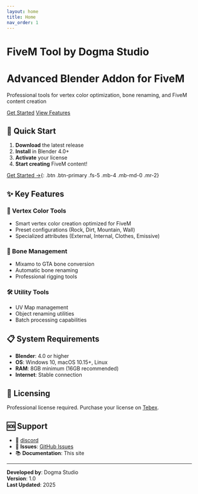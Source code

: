 ```yaml
---
layout: home
title: Home
nav_order: 1
---
```


# FiveM Tool by Dogma Studio

<div class="hero">
  <div class="hero-content">
    <h1>Advanced Blender Addon for FiveM</h1>
    <p>Professional tools for vertex color optimization, bone renaming, and FiveM content creation</p>
    <div class="hero-buttons">
      <a href="getting-started/installation" class="btn btn-primary">Get Started</a>
      <a href="features/overview" class="btn btn-secondary">View Features</a>
    </div>
  </div>
</div>

## 🚀 Quick Start

1. **Download** the latest release
2. **Install** in Blender 4.0+
3. **Activate** your license
4. **Start creating** FiveM content!

[Get Started →](getting-started/installation){: .btn .btn-primary .fs-5 .mb-4 .mb-md-0 .mr-2}

## ✨ Key Features

### 🎨 Vertex Color Tools
- Smart vertex color creation optimized for FiveM
- Preset configurations (Rock, Dirt, Mountain, Wall)
- Specialized attributes (External, Internal, Clothes, Emissive)

### 🦴 Bone Management
- Mixamo to GTA bone conversion
- Automatic bone renaming
- Professional rigging tools

### 🛠️ Utility Tools
- UV Map management
- Object renaming utilities
- Batch processing capabilities

## 📋 System Requirements

- **Blender**: 4.0 or higher
- **OS**: Windows 10, macOS 10.15+, Linux
- **RAM**: 8GB minimum (16GB recommended)
- **Internet**: Stable connection 

## 🔐 Licensing

Professional license required. Purchase your license on [Tebex](https://www.dogmastudio.cc).

## 🆘 Support

- 📧 [discord](https://discord.gg/8wGugUcz6n)
- 🐛 **Issues**: [GitHub Issues](https://github.com/dogmastudio/toolblender/issues)
- 📚 **Documentation**: This site

---

**Developed by**: Dogma Studio  
**Version**: 1.0  
**Last Updated**: 2025 